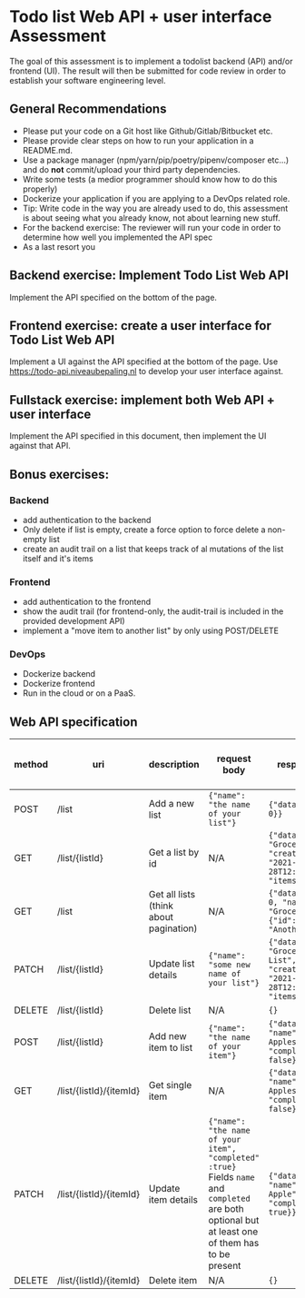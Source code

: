 # Todo list Web API + user interface Assessment

The goal of this assessment is to implement a todolist backend (API) and/or frontend (UI). The result will then be submitted for code review in order to establish your software engineering level.

## General Recommendations

- Please put your code on a Git host like Github/Gitlab/Bitbucket etc.
- Please provide clear steps on how to run your application in a README.md.
- Use a package manager (npm/yarn/pip/poetry/pipenv/composer etc...) and do **not** commit/upload your third party dependencies.
- Write some tests (a medior programmer should know how to do this properly)
- Dockerize your application if you are applying to a DevOps related role.
- Tip: Write code in the way you are already used to do, this assessment is about seeing what you already know, not about learning new stuff.
- For the backend exercise: The reviewer will run your code in order to determine how well you implemented the API spec
- As a last resort you

## Backend exercise: Implement Todo List Web API

Implement the API specified on the bottom of the page.

## Frontend exercise: create a user interface for Todo List Web API

Implement a UI against the API specified at the bottom of the page.
Use https://todo-api.niveaubepaling.nl to develop your user interface against.

## Fullstack exercise: implement both Web API + user interface

Implement the API specified in this document, then implement the UI against that API.

## Bonus exercises:

### Backend
- add authentication to the backend
- Only delete if list is empty, create a force option to force delete a non-empty list
- create an audit trail on a list that keeps track of al mutations of the list itself and it's items

### Frontend
- add authentication to the frontend
- show the audit trail (for frontend-only, the audit-trail is included in the provided development API)
- implement a "move item to another list" by only using POST/DELETE

### DevOps
- Dockerize backend
- Dockerize frontend
- Run in the cloud or on a PaaS.

## Web API specification

| method | uri                     | description                            | request body                                                                                                                                      | response body                                                                                       | success http status code |
| ------ | ----------------------- | -------------------------------------- | ------------------------------------------------------------------------------------------------------------------------------------------------- | --------------------------------------------------------------------------------------------------- | ------------------------ |
| POST   | /list                   | Add a new list                         | `{"name": "the name of your list"}`                                                                                                               | `{"data": {"id": 0}}`                                                                               | 201                      |
| GET    | /list/{listId}          | Get a list by id                       | N/A                                                                                                                                               | `{"data": {"name": "Grocery List", "createdAt": "2021-06-28T12:35:12.025Z", "items": []}}`          | 200                      |
| GET    | /list                   | Get all lists (think about pagination) | N/A                                                                                                                                               | `{"data": [{"id": 0, "name": "Grocery List"}, {"id": 1, "name": "Another List"}]}`                  | 200                      |
| PATCH  | /list/{listId}          | Update list details                    | `{"name": "some new name of your list"}`                                                                                                          | `{"data": {"name": "Grocery Shopping List", "createdAt": "2021-06-28T12:35:12.025Z", "items": []}}` | 200                      |
| DELETE | /list/{listId}          | Delete list                            | N/A                                                                                                                                               | `{}`                                                                                                | 200                      |
| POST   | /list/{listId}          | Add new item to list                   | `{"name": "the name of your item"}`                                                                                                               | `{"data": {"id": 0, "name": "Buy Apples", "completed": false}}`                                     | 201                      |
| GET    | /list/{listId}/{itemId} | Get single item                        | N/A                                                                                                                                               | `{"data": {"id": 0, "name": "Buy Apples", "completed": false}}`                                     | 200                      |
| PATCH  | /list/{listId}/{itemId} | Update item details                    | `{"name": "the name of your item", "completed" :true}` Fields `name` and `completed` are both optional but at least one of them has to be present | `{"data": {"id": 0, "name": "Buy Apple", "completed": true}}`                                       | 200                      |
| DELETE | /list/{listId}/{itemId} | Delete item                            | N/A                                                                                                                                               | `{}`                                                                                                | 200                      |
